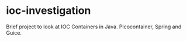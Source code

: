 ioc-investigation
=================

Brief project to look at IOC Containers in Java. Picocontainer, Spring and Guice.
